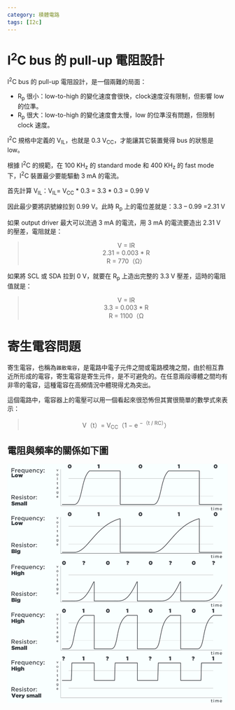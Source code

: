 ```yaml
---
category: 積體電路 
tags: [I2c]
---
```


# I<sup>2</sup>C bus 的 pull-up 電阻設計
I<sup>2</sup>C bus 的 pull-up 電阻設計，是一個兩難的局面：

 - R<sub>p</sub> 很小：low-to-high 的變化速度會很快，clock速度沒有限制，但影響 low 的位準。
 - R<sub>p</sub> 很大：low-to-high 的變化速度會太慢，low 的位準沒有問題，但限制 clock 速度。


I<sup>2</sup>C 規格中定義的 V<sub>IL</sub>，也就是 0.3 V<sub>CC</sub>，才能讓其它裝置覺得 bus 的狀態是 low。

根據 I<sup>2</sup>C 的規範，在 100 KH<sub>z</sub> 的 standard mode 和 400 KH<sub>z</sub> 的 fast mode 下，I<sup>2</sup>C 裝置最少要能驅動 3 mA 的電流。

首先計算 V<sub>IL</sub>：V<sub>IL</sub>= V<sub>CC</sub> * 0.3 = 3.3 * 0.3 = 0.99 V

因此最少要將訊號線拉到 0.99 V。此時 R<sub>p</sub> 上的電位差就是：3.3 – 0.99 =2.31 V

如果 output driver 最大可以流過 3 mA 的電流，用 3 mA 的電流要造出 2.31 V 的壓差，電阻就是：

 > <center>V = IR</center>
 > <center>2.31 = 0.003 * R</center>
 > <center>R = 770（Ω）</center>

如果將 SCL 或 SDA 拉到 0 V，就要在 R<sub>p</sub> 上造出完整的 3.3 V 壓差，這時的電阻值就是：

 > <center>V = IR</center>
 > <center>3.3 = 0.003 * R</center>
 > <center>R = 1100（Ω</center>

# 寄生電容問題
寄生電容，也稱為`雜散電容`，是電路中電子元件之間或電路模塊之間，由於相互靠近所形成的電容，寄生電容是寄生元件，是不可避免的。在任意兩段導體之間均有非零的電容，這種電容在高頻情況中體現得尤為突出。

這個電路中，電容器上的電壓可以用一個看起來很恐怖但其實很簡單的數學式來表示：

> <center> V（t）= V<sub>CC</sub>（1 − e <sup>−（t / RC）</sup>）</center>

## 電阻與頻率的關係如下圖

![Alt i2C_RC](../assets/img/i2c/fRcgx.png)